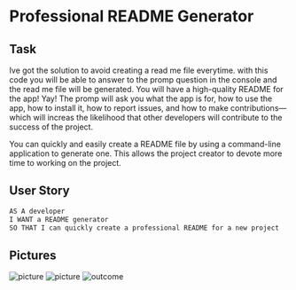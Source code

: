 # Professional README Generator

##  Task

Ive got the solution to avoid creating a read me file everytime. with this code you will be able to answer to the promp question in the console and the read me file will be generated. You will have a high-quality README for the app! Yay! The promp will ask you what the app is for, how to use the app, how to install it, how to report issues, and how to make contributions&mdash;which will increas the likelihood that other developers will contribute to the success of the project. 

You can quickly and easily create a README file by using a command-line application to generate one. This allows the project creator to devote more time to working on the project.

## User Story

```md
AS A developer
I WANT a README generator
SO THAT I can quickly create a professional README for a new project
```

## Pictures 
![picture](../pictures/questions.png)
![picture](../pictures/question.png)
![outcome](../pictures/outcome.png)
